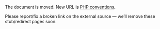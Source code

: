 The document is moved.
New URL is [PHP conventions](../../../library/backend/conventions-php.md).

Please report/fix a broken link on the external source — we’ll remove these stub/redirect pages soon.
